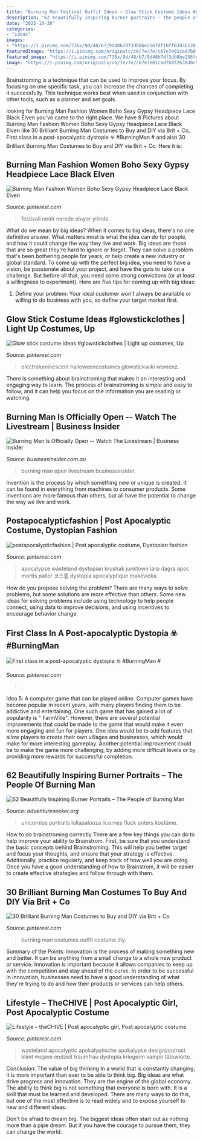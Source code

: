 ```yaml
---
title: "Burning Man Festival Outfit Ideas ~ Glow Stick Costume Ideas #glowstickclothes"
description: "62 beautifully inspiring burner portraits – the people of burning man"
date: "2023-10-30"
categories:
- "ideas"
images:
- "https://i.pinimg.com/736x/9d/48/b7/9d48b7df3db8be256fdf1bff03d36128.jpg"
featuredImage: "https://i.pinimg.com/originals/c6/7e/7e/c67e7e01cad7b8f2638d8c96b32d3ffa.jpg"
featured_image: "https://i.pinimg.com/736x/9d/48/b7/9d48b7df3db8be256fdf1bff03d36128.jpg"
image: "https://i.pinimg.com/originals/c6/7e/7e/c67e7e01cad7b8f2638d8c96b32d3ffa.jpg"
---
```



Brainstroming is a technique that can be used to improve your focus. By focusing on one specific task, you can increase the chances of completing it successfully. This technique works best when used in conjunction with other tools, such as a planner and set goals.

	

		
looking for Burning Man Fashion Women Boho Sexy Gypsy Headpiece Lace Black Elven you've came to the right place. We have 8 Pictures about Burning Man Fashion Women Boho Sexy Gypsy Headpiece Lace Black Elven like 30 Brilliant Burning Man Costumes to Buy and DIY via Brit + Co, First class in a post-apocalyptic dystopia ☣️ #BurningMan # and also 30 Brilliant Burning Man Costumes to Buy and DIY via Brit + Co. Here it is:
		
    
## Burning Man Fashion Women Boho Sexy Gypsy Headpiece Lace Black Elven

<img loading=lazy src="https://i.pinimg.com/736x/4b/53/b0/4b53b07b06578a7a416d6df19b1f16ee.jpg?b=t" onerror="this.onerror=null;this.src='https://tse1.mm.bing.net/th?id=OIP.rHjrkqgx8zbQqlAWnpqE9QHaJP&amp;pid=15.1';" alt="Burning Man Fashion Women Boho Sexy Gypsy Headpiece Lace Black Elven">

_Source: pinterest.com_

>festivali nedir nerede oluyor yılında. 

	

What do we mean by big ideas?
When it comes to big ideas, there's no one definitive answer. What matters most is what the idea can do for people, and how it could change the way they live and work. 
Big ideas are those that are so great they're hard to ignore or forget. They can solve a problem that's been bothering people for years, or help create a new industry or global standard. 
To come up with the perfect big idea, you need to have a vision, be passionate about your project, and have the guts to take on a challenge. But before all that, you need some strong convictions (or at least a willingness to experiment). 
Here are five tips for coming up with big ideas: 
1) Define your problem: Your ideal customer won't always be available or willing to do business with you, so define your target market first.

    
## Glow Stick Costume Ideas #glowstickclothes | Light Up Costumes, Up

<img loading=lazy src="https://i.pinimg.com/originals/84/5e/e3/845ee3b1dcfec9131d6681c2e6141767.jpg" onerror="this.onerror=null;this.src='https://tse3.mm.bing.net/th?id=OIP.lCUfnBG9sENUtAGYNx6EOQHaJ3&amp;pid=15.1';" alt="Glow stick costume ideas #glowstickclothes | Light up costumes, Up">

_Source: pinterest.com_

>electroluminescent halloweencostumes glowstickwiki womenz. 

	

There is something about brainstroming that makes it an interesting and engaging way to learn. The process of brainstroming is simple and easy to follow, and it can help you focus on the information you are reading or watching.

    
## Burning Man Is Officially Open -- Watch The Livestream | Business Insider

<img loading=lazy src="https://static.businessinsider.com/image/53fcf780ecad0487268b4570/image.jpg" onerror="this.onerror=null;this.src='https://tse3.mm.bing.net/th?id=OIP.1F4iQvLXWFVAtU1ukcMyBgHaFj&amp;pid=15.1';" alt="Burning Man Is Officially Open -- Watch The Livestream | Business Insider">

_Source: businessinsider.com.au_

>burning man open livestream businessinsider. 

	

Invention is the process by which something new or unique is created. It can be found in everything from machines to consumer products. Some inventions are more famous than others, but all have the potential to change the way we live and work.

    
## Postapocalypticfashion | Post Apocalyptic Costume, Dystopian Fashion

<img loading=lazy src="https://i.pinimg.com/originals/c6/7e/7e/c67e7e01cad7b8f2638d8c96b32d3ffa.jpg" onerror="this.onerror=null;this.src='https://tse1.mm.bing.net/th?id=OIP.FibpSSlXLOn7dwsnAHVoQgHaLH&amp;pid=15.1';" alt="postapocalypticfashion | Post apocalyptic costume, Dystopian fashion">

_Source: pinterest.com_

>apocalypse wasteland dystopian krushak junktown larp dagra apoc mortis pallor 코스튬 dystopia apocalyptique makovicka. 

	

How do you propose solving the problem?
There are many ways to solve problems, but some solutions are more effective than others. Some new ideas for solving problems include using technology to help people connect, using data to improve decisions, and using incentives to encourage behavior change.

    
## First Class In A Post-apocalyptic Dystopia ☣️ #BurningMan #

<img loading=lazy src="https://i.pinimg.com/736x/9d/48/b7/9d48b7df3db8be256fdf1bff03d36128.jpg" onerror="this.onerror=null;this.src='https://tse1.mm.bing.net/th?id=OIP.M9sqrX-4DjIQZcizQH46UgHaJM&amp;pid=15.1';" alt="First class in a post-apocalyptic dystopia ☣️ #BurningMan #">

_Source: pinterest.com_

>. 

	

Idea 5: A computer game that can be played online.
Computer games have become popular in recent years, with many players finding them to be addictive and entertaining. One such game that has gained a lot of popularity is " FarmVille". However, there are several potential improvements that could be made to the game that would make it even more engaging and fun for players. One idea would be to add features that allow players to create their own villages and businesses, which would make for more interesting gameplay. Another potential improvement could be to make the game more challenging, by adding more difficult levels or by providing more rewards for successful completion.

    
## 62 Beautifully Inspiring Burner Portraits – The People Of Burning Man

<img loading=lazy src="https://www.adventureseeker.org/wp-content/uploads/2014/02/burning-man-portraits-43.jpg" onerror="this.onerror=null;this.src='https://tse3.mm.bing.net/th?id=OIP.s0J3oONNrCe4CfhIaMREGAHaLH&amp;pid=15.1';" alt="62 Beautifully Inspiring Burner Portraits – The People of Burning Man">

_Source: adventureseeker.org_

>unicornios portraits lollapalooza licornes fluck unters kostüme. 

	

How to do brainstroming correctly
There are a few key things you can do to help improve your ability to Brainstrom. First, be sure that you understand the basic concepts behind Brainstroming. This will help you better target and focus your thoughts, and ensure that your strategy is effective. Additionally, practice regularly, and keep track of how well you are doing. Once you have a good understanding of how to Brainstrom, it will be easier to create effective strategies and follow through with them.

    
## 30 Brilliant Burning Man Costumes To Buy And DIY Via Brit + Co

<img loading=lazy src="https://i.pinimg.com/736x/56/e5/47/56e5475aca20b38421867eabf5abd5d5--burning-man-costumes-man-outfit.jpg" onerror="this.onerror=null;this.src='https://tse4.mm.bing.net/th?id=OIP.ciMSe2GU-CVZ84PbQ5-lTgHaJW&amp;pid=15.1';" alt="30 Brilliant Burning Man Costumes to Buy and DIY via Brit + Co">

_Source: pinterest.com_

>burning man costumes outfit costume diy. 

	

Summary of the Points:
Innovation is the process of making something new and better. It can be anything from a small change to a whole new product or service. Innovation is important because it allows companies to keep up with the competition and stay ahead of the curve. In order to be successful in innovation, businesses need to have a good understanding of what they're trying to do and how their products or services can help others.

    
## Lifestyle – TheCHIVE | Post Apocalyptic Girl, Post Apocalyptic Costume

<img loading=lazy src="https://i.pinimg.com/736x/a2/32/7d/a2327db6fd0f1e45edcabe8abb5b11a0.jpg" onerror="this.onerror=null;this.src='https://tse2.mm.bing.net/th?id=OIP.cTAPR5WBBcuZ-HfcMDVYaQHaJQ&amp;pid=15.1';" alt="Lifestyle – theCHIVE | Post apocalyptic girl, Post apocalyptic costume">

_Source: pinterest.com_

>wasteland apocalyptic apokalyptische apokalypse designyoutrust klimt mojave endzeit traumfrau dystopia kriegerin vampir tätowierte. 

	

Conclusion: The value of big thinking
In a world that is constantly changing, it is more important than ever to be able to think big. Big ideas are what drive progress and innovation. They are the engine of the global economy.
The ability to think big is not something that everyone is born with. It is a skill that must be learned and developed. There are many ways to do this, but one of the most effective is to read widely and to expose yourself to new and different ideas.

Don't be afraid to dream big. The biggest ideas often start out as nothing more than a pipe dream. But if you have the courage to pursue them, they can change the world.

